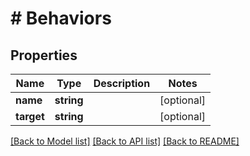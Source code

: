 # # Behaviors

## Properties

Name | Type | Description | Notes
------------ | ------------- | ------------- | -------------
**name** | **string** |  | [optional]
**target** | **string** |  | [optional]

[[Back to Model list]](../../README.md#models) [[Back to API list]](../../README.md#endpoints) [[Back to README]](../../README.md)
